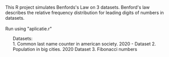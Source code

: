 This R project simulates Benfords's Law on 3 datasets. Benford's law describes the relative frequency distribution for leading digits of numbers in datasets. <br /><br />
Run using "aplicatie.r"</br>
<ul>Datasets: <br />
1. Common last name counter in american society. 2020 - Dataset
2. Population in big cities. 2020 Dataset
3. Fibonacci numbers 
</ul>
